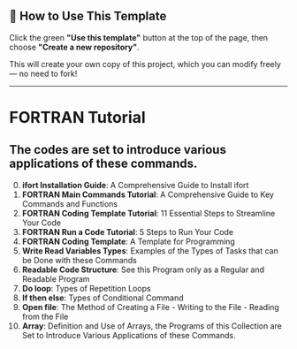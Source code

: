 ## 🧰 How to Use This Template    

Click the green **"Use this template"** button at the top of the page, then choose **"Create a new repository"**.   

This will create your own copy of this project, which you can modify freely — no need to fork!   

---    

# FORTRAN Tutorial

## The codes are set to introduce various applications of these commands.    

00. **ifort Installation Guide**: A Comprehensive Guide to Install ifort
01. **FORTRAN Main Commands Tutorial**: A Comprehensive Guide to Key Commands and Functions
02. **FORTRAN Coding Template Tutorial**: 11 Essential Steps to Streamline Your Code
03. **FORTRAN Run a Code Tutorial**: 5 Steps to Run Your Code
04. **FORTRAN Coding Template**: A Template for Programming    
05. **Write Read Variables Types**: Examples of the Types of Tasks that can be Done with these Commands 
06. **Readable Code Structure**: See this Program only as a Regular and Readable Program    
07. **Do loop**: Types of Repetition Loops    
08. **If then else**: Types of Conditional Command    
09. **Open file**: The Method of Creating a File - Writing to the File - Reading from the File    
10. **Array**: Definition and Use of Arrays, the Programs of this Collection are Set to Introduce Various Applications of these Commands.   
 

